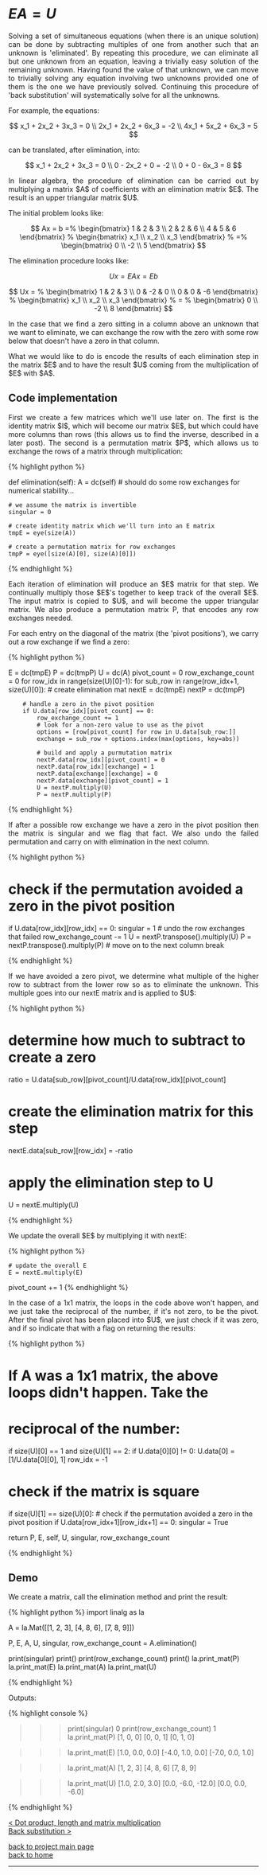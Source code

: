 # $EA = U$
<div style="text-align: justify">
<p>Solving a set of simultaneous equations (when there is an unique solution)
can be done by subtracting multiples of one from another such that an unknown
is 'eliminated'. By repeating this procedure, we can eliminate all but one
unknown from an equation, leaving a trivially easy solution of the remaining
unknown. Having found the value of that unknown, we can move to trivially
solving any equation involving two unknowns provided one of them is the one we
have previously solved. Continuing this procedure of 'back substitution' will
systematically solve for all the unknowns.</p>

For example, the equations:

$$
x_1 + 2x_2 + 3x_3 = 0 \\
2x_1 + 2x_2 + 6x_3 = -2 \\
4x_1 + 5x_2 + 6x_3 = 5
$$

can be translated, after elimination, into:

$$
x_1 + 2x_2 + 3x_3 = 0 \\
0 - 2x_2 + 0 = -2 \\
0 + 0 - 6x_3 = 8
$$

<p>In linear algebra, the procedure of elimination can be carried out by
multiplying a matrix $A$ of coefficients with an elimination matrix $E$. The
result is an upper triangular matrix $U$.</p>

The initial problem looks like:

$$
Ax = b =%
  \begin{bmatrix}
    1 & 2 & 3 \\
    2 & 2 & 6 \\
    4 & 5 & 6
  \end{bmatrix}
  %
  \begin{bmatrix}
    x_1 \\
    x_2 \\
    x_3
  \end{bmatrix}
  %
  =%
  \begin{bmatrix}
    0 \\
    -2 \\
    5
  \end{bmatrix}
$$

The elimination procedure looks like:

$$
Ux = EAx = Eb
$$

$$
Ux = %
  \begin{bmatrix}
    1 & 2 & 3 \\
    0 & -2 & 0 \\
    0 & 0 & -6
  \end{bmatrix}
  %
  \begin{bmatrix}
    x_1 \\
    x_2 \\
    x_3
  \end{bmatrix}
  %
  = %
  \begin{bmatrix}
    0 \\
    -2 \\
    8
  \end{bmatrix}
$$

<p>In the case that we find a zero sitting in a column above an unknown that we
want to eliminate, we can exchange the row with the zero with some row below
that doesn't have a zero in that column.</p>

<p>What we would like to do is encode the results of each elimination step in
the matrix $E$ and to have the result $U$ coming from the multiplication of $E$
with $A$.</p>
</div>

## Code implementation
<div style="text-align: justify">
<p>First we create a few matrices which we'll use later on. The first is the
identity matrix $I$, which will become our matrix $E$, but which could have
more columns than rows (this allows us to find the inverse, described in a
later post). The second is a permutation matrix $P$, which allows us to
exchange the rows of a matrix through multiplication:</p>
</div>

{% highlight python %}

def elimination(self):
    A = dc(self)
    # should do some row exchanges for numerical stability...

    # we assume the matrix is invertible
    singular = 0

    # create identity matrix which we'll turn into an E matrix
    tmpE = eye(size(A))

    # create a permutation matrix for row exchanges
    tmpP = eye([size(A)[0], size(A)[0]])

{% endhighlight %}

<div style="text-align: justify">
<p>Each iteration of elimination will produce an $E$ matrix for that step. We
continually multiply those $E$'s together to keep track of the overall $E$. The
input matrix is copied to $U$, and will become the upper triangular matrix. We
also produce a permutation matrix P, that encodes any row exchanges needed.</p>

<p>For each entry on the diagonal of the matrix (the 'pivot positions'), we
carry out a row exchange if we find a zero:</p>
</div>

{% highlight python %}

E = dc(tmpE)
P = dc(tmpP)
U = dc(A)
pivot_count = 0
row_exchange_count = 0
for row_idx in range(size(U)[0]-1):
    for sub_row in range(row_idx+1, size(U)[0]):
        # create elimination mat
        nextE = dc(tmpE)
        nextP = dc(tmpP)

        # handle a zero in the pivot position
        if U.data[row_idx][pivot_count] == 0:
            row_exchange_count += 1
            # look for a non-zero value to use as the pivot
            options = [row[pivot_count] for row in U.data[sub_row:]]
            exchange = sub_row + options.index(max(options, key=abs))

            # build and apply a purmutation matrix
            nextP.data[row_idx][pivot_count] = 0
            nextP.data[row_idx][exchange] = 1
            nextP.data[exchange][exchange] = 0
            nextP.data[exchange][pivot_count] = 1
            U = nextP.multiply(U)
            P = nextP.multiply(P)

{% endhighlight %}

<div style="text-align: justify">
<p>If after a possible row exchange we have a zero in the pivot position then
the matrix is singular and we flag that fact. We also undo the failed
permutation and carry on with elimination in the next column.</p>
</div>

{% highlight python %}

# check if the permutation avoided a zero in the pivot position
if U.data[row_idx][row_idx] == 0:
    singular = 1
    # undo the row exchanges that failed
    row_exchange_count -= 1
    U = nextP.transpose().multiply(U)
    P = nextP.transpose().multiply(P)
    # move on to the next column
    break

{% endhighlight %}

<div style="text-align: justify">
<p>If we have avoided a zero pivot, we determine what multiple of the higher
row to subtract from the lower row so as to eliminate the unknown. This
multiple goes into our nextE matrix and is applied to $U$:</p>
</div>

{% highlight python %}

# determine how much to subtract to create a zero
ratio = U.data[sub_row][pivot_count]/U.data[row_idx][pivot_count]
# create the elimination matrix for this step
nextE.data[sub_row][row_idx] = -ratio
# apply the elimination step to U
U = nextE.multiply(U)

{% endhighlight %}

<div style="text-align: justify">
<p>We update the overall $E$ by multiplying it with nextE:</p>
</div>

{% highlight python %}

    # update the overall E
    E = nextE.multiply(E)
pivot_count += 1
{% endhighlight %}

<div style="text-align: justify">
<p>In the case of a 1x1 matrix, the loops in the code above won't happen, and
we just take the reciprocal of the number, if it's not zero, to be the pivot.
After the final pivot has been placed into $U$, we just check if it was zero,
and if so indicate that with a flag on returning the results:</p>
</div>

{% highlight python %}

# If A was a 1x1 matrix, the above loops didn't happen. Take the
# reciprocal of the number:
if size(U)[0] == 1 and size(U)[1] == 2:
    if U.data[0][0] != 0:
        U.data[0] = [1/U.data[0][0], 1]
    row_idx = -1

# check if the matrix is square
if size(U)[1] == size(U)[0]:
    # check if the permutation avoided a zero in the pivot position
    if U.data[row_idx+1][row_idx+1] == 0:
        singular = True

return P, E, self, U, singular, row_exchange_count

{% endhighlight %}

## Demo

<div style="text-align: justify">
<p>We create a matrix, call the elimination method and print the result:</p>
</div>

{% highlight python %}
import linalg as la

A = la.Mat([[1, 2, 3],
         [4, 8, 6],
         [7, 8, 9]])

P, E, A, U, singular, row_exchange_count = A.elimination()

print(singular)
print()
print(row_exchange_count)
print()
la.print_mat(P)
la.print_mat(E)
la.print_mat(A)
la.print_mat(U)

{% endhighlight %}

Outputs:

{% highlight console %}

>>> print(singular)
0
>>> print(row_exchange_count)
1
>>> la.print_mat(P)
[1, 0, 0]
[0, 0, 1]
[0, 1, 0]

>>> la.print_mat(E)
[1.0, 0.0, 0.0]
[-4.0, 1.0, 0.0]
[-7.0, 0.0, 1.0]

>>> la.print_mat(A)
[1, 2, 3]
[4, 8, 6]
[7, 8, 9]

>>> la.print_mat(U)
[1.0, 2.0, 3.0]
[0.0, -6.0, -12.0]
[0.0, 0.0, -6.0]

{% endhighlight %}

[< Dot product, length and matrix multiplication](./dot_prod_length_and_mat_multiply.md)\
[Back substitution >](./backsub.md)

[back to project main page](./numpy_from_scratch.md)\
[back to home](../index.md)

---
<script src="https://utteranc.es/client.js"
        repo="Matt-A-Bennett/Matt-A-Bennett.github.io"
        issue-term="https://matt-a-bennett.github.io/numpy_from_scratch/elimination.html"
        theme="github-light"
        crossorigin="anonymous"
        async>
</script>


